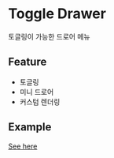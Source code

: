 # Toggle Drawer
토글링이 가능한 드로어 메뉴

## Feature
- 토글링
- 미니 드로어
- 커스텀 렌더링

## Example
[See here](https://madstone290.github.io/ToggleDrawer/public/index.html)